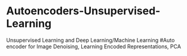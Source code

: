 # Autoencoders-Unsupervised-Learning
Unsupervised Learning and Deep Learning/Machine Learning 
#Auto encoder for Image Denoising, Learning Encoded Representations, PCA
